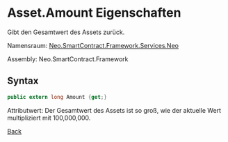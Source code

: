 # Asset.Amount Eigenschaften

Gibt den Gesamtwert des Assets zurück.

Namensraum: [Neo.SmartContract.Framework.Services.Neo](../../neo.md)

Assembly: Neo.SmartContract.Framework

## Syntax

```c#
public extern long Amount {get;}
```

Attributwert: Der Gesamtwert des Assets ist so groß, wie der aktuelle Wert multipliziert mit 100,000,000.



[Back](../Asset.md)
